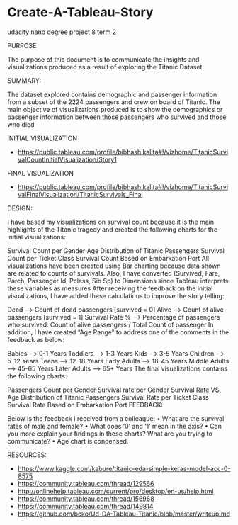 # Create-A-Tableau-Story
udacity nano degree project 8 term 2

PURPOSE

The purpose of this document is to communicate the insights and visualizations produced as a result
of exploring the Titanic Dataset

SUMMARY:

The dataset explored contains demographic and passenger information from a subset of the 2224 passengers and crew on board of Titanic. The main objective of visualizations produced is to show the demographics or passenger information between those passengers who survived and those who died

INITIAL VISUALIZATION
  - https://public.tableau.com/profile/bibhash.kalita#!/vizhome/TitanicSurvivalCountInitialVisualization/Story1
  
FINAL VISUALIZATION
  - https://public.tableau.com/profile/bibhash.kalita#!/vizhome/TitanicSurvivalFinalVisualization/TitanicSurvivals_Final

DESIGN:

I have based my visualizations on survival count because it is the main highlights of the Titanic tragedy and created the following charts for the initial visualizations:

Survival Count per Gender
Age Distribution of Titanic Passengers
Survival Count per Ticket Class
Survival Count Based on Embarkation Port
All visualizations have been created using Bar charting because data shown are related to counts of survivals. Also, I have converted (Survived, Fare, Parch, Passenger Id, Pclass, Sib Sp) to Dimensions since Tableau interprets these variables as measures After receiving the feedback on the initial visualizations, I have added these calculations to improve the story telling:

Dead --> Count of dead passengers [survived = 0]
Alive	--> Count of alive passengers [survived = 1]
Survival Rate % -->	Percentage of passengers who survived: Count of alive passengers / Total Count of passenger
In addition, I have created “Age Range” to address one of the comments in the feedback as below:

Babies -->	0-1 Years
Toddlers -->	1-3 Years
Kids -->	3-5 Years
Children -->	5-12 Years
Teens	--> 12-18 Years
Early Adults -->	18-45 Years
Middle Adults -->	45-65 Years
Later Adults -->	65+ Years
The final visualizations contains the following charts:

Passengers Count per Gender
Survival rate per Gender
Survival Rate VS. Age Distribution of Titanic Passengers
Survival Rate per Ticket Class
Survival Rate Based on Embarkation Port
FEEDBACK:

Below is the feedback I received from a colleague: •	What are the survival rates of male and female? •	What does ‘0’ and ‘1’ mean in the axis? •	Can you more explain your findings in these charts? What are you trying to communicate? •	Age chart is condensed.

RESOURCES:

- https://www.kaggle.com/kabure/titanic-eda-simple-keras-model-acc-0-8575
- https://community.tableau.com/thread/129566
- http://onlinehelp.tableau.com/current/pro/desktop/en-us/help.html
- https://community.tableau.com/thread/156968
- https://community.tableau.com/thread/149814
- https://github.com/bcko/Ud-DA-Tableau-Titanic/blob/master/writeup.md
